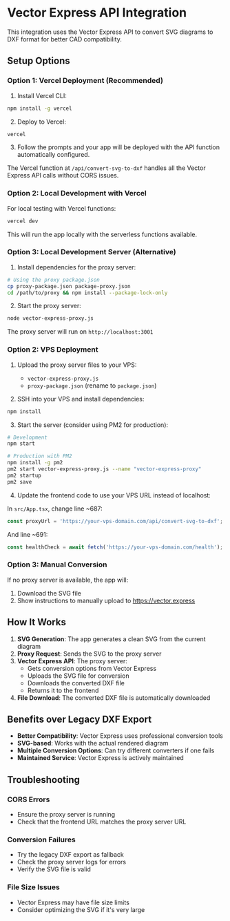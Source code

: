# Vector Express API Integration

This integration uses the Vector Express API to convert SVG diagrams to DXF format for better CAD compatibility.

## Setup Options

### Option 1: Vercel Deployment (Recommended)

1. Install Vercel CLI:
```bash
npm install -g vercel
```

2. Deploy to Vercel:
```bash
vercel
```

3. Follow the prompts and your app will be deployed with the API function automatically configured.

The Vercel function at `/api/convert-svg-to-dxf` handles all the Vector Express API calls without CORS issues.

### Option 2: Local Development with Vercel

For local testing with Vercel functions:
```bash
vercel dev
```

This will run the app locally with the serverless functions available.

### Option 3: Local Development Server (Alternative)

1. Install dependencies for the proxy server:
```bash
# Using the proxy package.json
cp proxy-package.json package-proxy.json
cd /path/to/proxy && npm install --package-lock-only
```

2. Start the proxy server:
```bash
node vector-express-proxy.js
```

The proxy server will run on `http://localhost:3001`

### Option 2: VPS Deployment

1. Upload the proxy server files to your VPS:
   - `vector-express-proxy.js`
   - `proxy-package.json` (rename to `package.json`)

2. SSH into your VPS and install dependencies:
```bash
npm install
```

3. Start the server (consider using PM2 for production):
```bash
# Development
npm start

# Production with PM2
npm install -g pm2
pm2 start vector-express-proxy.js --name "vector-express-proxy"
pm2 startup
pm2 save
```

4. Update the frontend code to use your VPS URL instead of localhost:

In `src/App.tsx`, change line ~687:
```javascript
const proxyUrl = 'https://your-vps-domain.com/api/convert-svg-to-dxf';
```

And line ~691:
```javascript
const healthCheck = await fetch('https://your-vps-domain.com/health');
```

### Option 3: Manual Conversion

If no proxy server is available, the app will:
1. Download the SVG file
2. Show instructions to manually upload to https://vector.express

## How It Works

1. **SVG Generation**: The app generates a clean SVG from the current diagram
2. **Proxy Request**: Sends the SVG to the proxy server
3. **Vector Express API**: The proxy server:
   - Gets conversion options from Vector Express
   - Uploads the SVG file for conversion
   - Downloads the converted DXF file
   - Returns it to the frontend
4. **File Download**: The converted DXF file is automatically downloaded

## Benefits over Legacy DXF Export

- **Better Compatibility**: Vector Express uses professional conversion tools
- **SVG-based**: Works with the actual rendered diagram
- **Multiple Conversion Options**: Can try different converters if one fails
- **Maintained Service**: Vector Express is actively maintained

## Troubleshooting

### CORS Errors
- Ensure the proxy server is running
- Check that the frontend URL matches the proxy server URL

### Conversion Failures
- Try the legacy DXF export as fallback
- Check the proxy server logs for errors
- Verify the SVG file is valid

### File Size Issues
- Vector Express may have file size limits
- Consider optimizing the SVG if it's very large
